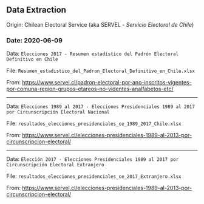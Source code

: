 ## Data Extraction

Origin: Chilean Electoral Service (aka SERVEL - _Servicio Electoral de Chile_)

### Date: 2020-06-09

Data: `Elecciones 2017 - Resumen estadístico del Padrón Electoral Definitivo en Chile`

File: `Resumen_estadistico_del_Padron_Electoral_Definitivo_en_Chile.xlsx`

From: https://www.servel.cl/padron-electoral-por-ano-inscritos-vigentes-por-comuna-region-grupos-etareos-no-videntes-analfabetos-etc/

---

Data: `Elecciones 1989 al 2017 - Elecciones Presidenciales 1989 al 2017 por Circunscripción Electoral Nacional`

File: `resultados_elecciones_presidenciales_ce_1989_2017_Chile.xlsx`

From: https://www.servel.cl/elecciones-presidenciales-1989-al-2013-por-circunscripcion-electoral/

---

Data: `Elección 2017 - Elecciones Presidenciales 1989 al 2017 por Circunscripción Electoral Extranjero`

File: `resultados_elecciones_presidenciales_ce_2017_Extranjero.xlsx`

From: https://www.servel.cl/elecciones-presidenciales-1989-al-2013-por-circunscripcion-electoral/

